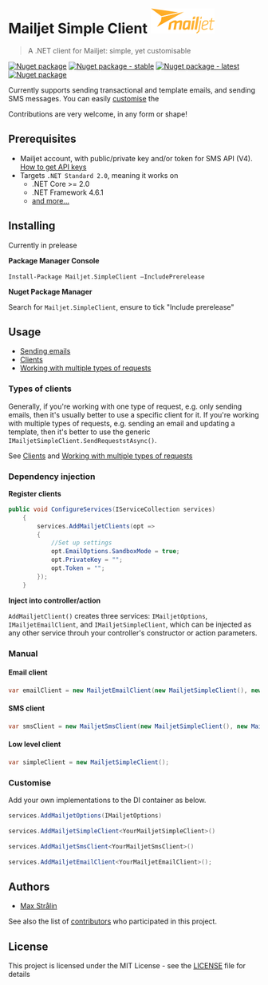 # Mailjet Simple Client <img src="assets/LogoMJ_Yellow_RVB.png" alt="Mailjet Logo" title="Mailjet Logo" height="50px" />
> A .NET client for Mailjet: simple, yet customisable

<a href="https://travis-ci.org/maxstralin/mailjet-simple-client" target="_blank"><img alt="Nuget package" title="Build overview" src="https://img.shields.io/travis/maxstralin/mailjet-simple-client.svg?style=flat-square" /></a>
<a href="https://www.nuget.org/packages/Mailjet.SimpleClient/" target="_blank"><img alt="Nuget package - stable" title="Nuget package - stable" src="https://img.shields.io/nuget/v/Mailjet.SimpleClient.svg?color=1081c2&label=Stable&style=flat-square" /></a>
<a href="https://www.nuget.org/packages/Mailjet.SimpleClient/" target="_blank"><img alt="Nuget package - latest" title="Nuget package - latest" src="https://img.shields.io/nuget/vpre/Mailjet.SimpleClient.svg?label=Latest&style=flat-square" /></a>
<a href="./LICENSE" target="_blank"><img alt="Nuget package" title="MIT Licence" src="https://img.shields.io/github/license/maxstralin/mailjet-simple-client.svg?style=flat-square" /></a>
![]()

Currently supports sending transactional and template emails, and sending SMS messages. You can easily [customise](#customise) the 

Contributions are very welcome, in any form or shape!

## Prerequisites

- Mailjet account, with public/private key and/or token for SMS API (V4). [How to get API keys](https://www.mailjet.com/support/what-are-the-api-key-and-secret-keys-how-should-i-use-them,109.htm)
- Targets `.NET Standard 2.0`, meaning it works on
    -  .NET Core >= 2.0
    -  .NET Framework 4.6.1
    -  [and more...](https://docs.microsoft.com/en-us/dotnet/standard/net-standard)

## Installing

Currently in prelease

**Package Manager Console**

`Install-Package Mailjet.SimpleClient –IncludePrerelease`

**Nuget Package Manager**

Search for `Mailjet.SimpleClient`, ensure to tick "Include prerelease"

## Usage

- [Sending emails](https://github.com/maxstralin/mailjet-simple-client/wiki/Sending-emails)
- [Clients](https://github.com/maxstralin/mailjet-simple-client/wiki/Clients)
- [Working with multiple types of requests](https://github.com/maxstralin/mailjet-simple-client/wiki/Clients)

### Types of clients
Generally, if you're working with one type of request, e.g. only sending emails, then it's usually better to use a specific client for it.
If you're working with multiple types of requests, e.g. sending an email and updating a template, then it's better to use the generic `IMailjetSimpleClient.SendRequeststAsync()`.

See [Clients](https://github.com/maxstralin/mailjet-simple-client/wiki/Clients) and  [Working with multiple types of requests](https://github.com/maxstralin/mailjet-simple-client/wiki/Clients)

### Dependency injection
**Register clients**
```csharp
public void ConfigureServices(IServiceCollection services)
    {
        services.AddMailjetClients(opt =>
        {
            //Set up settings
            opt.EmailOptions.SandboxMode = true;
            opt.PrivateKey = "";
            opt.Token = "";
        });
    }
```

**Inject into controller/action**

`AddMailjetClient()` creates three services: `IMailjetOptions`, `IMailjetEmailClient`, and `IMailjetSimpleClient`, which can be injected as any other service throuh your controller's constructor or action parameters.

### Manual
#### Email client
```csharp
var emailClient = new MailjetEmailClient(new MailjetSimpleClient(), new MailjetOptions());
```
#### SMS client
```csharp
var smsClient = new MailjetSmsClient(new MailjetSimpleClient(), new MailjetOptions());
```
#### Low level client
```csharp
var simpleClient = new MailjetSimpleClient();
```

### Customise
Add your own implementations to the DI container as below.

```csharp
services.AddMailjetOptions(IMailjetOptions)
```

```csharp
services.AddMailjetSimpleClient<YourMailjetSimpleClient>()
```

```csharp
services.AddMailjetSmsClient<YourMailjetSmsClient>()
```

```csharp
services.AddMailjetEmailClient<YourMailjetEmailClient>();
```

## Authors

* [Max Strålin](https://github.com/maxstralin)

See also the list of [contributors](https://github.com/maxstralin/mailjet-simple-client/graphs/contributors) who participated in this project.

## License

This project is licensed under the MIT License - see the [LICENSE](LICENSE) file for details
